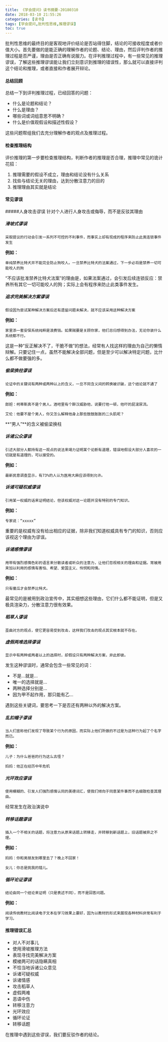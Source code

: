 ```yaml
---
title: 《学会提问》读书摘要-20180310
date: 2018-03-10 21:55:26
categories: [读书]
tags: [学会提问,批判性思维,推理谬误]
toc: true
---
```


批判性思维的最终目的是客观地评价结论是否站得住脚，结论的可接收程度或者价值大小。首先要做的是能正确的理解作者的论题、结论、理由，然后评判作者的推理过程是否严谨，理由是否正确有说服力。在评判推理过程中，有一些常见的推理谬误，了解这些推理谬误能让我们立刻意识到推理的错误性，那么就可以直接评判这个结论和推理，或者直接和作者展开辩论。<br>


<!--more-->

#### 总结回顾
总结一下到评判推理过程，已经回答的问题：

* 什么是论题和结论？
* 什么是理由？
* 哪些词或词组意思不明确？
* 什么是价值观假设和描述性假设？

这些问题帮组我们去充分理解作者的观点及推理过程。

#### 检查推理结构

评价推理的第一步要检查推理结构，判断作者的推理是否合理，推理中常见的诡计花招：<br>

1. 推理需要的假设不成立，理由和结论没有什么关系
2. 找些与结论无关的理由，达到分散注意力的目的
3. 推理理由其实就是结论

#### 常见谬误

#####人身攻击谬误
	针对个人进行人身攻击或侮辱，而不是反驳其理由

##### 滑坡式谬误
	采取提议的行动会引发一系列不可控的不利事件，而事实上却有现成的程序来防止此类连锁事件发生
**例如：**<br>

	单纯禁养比特犬并不能完全防止狗咬人。一旦禁养比特犬的法案通过，下一步必将是禁养一切可能咬人的狗
“不应该批准禁养比特犬法案”的理由是，如果法案通过，会引发后续连锁反应：禁养所有其它一切可能咬人的狗；实际上会有程序来防止此类事件发生。

##### 追求完美解决方案谬误
	假设因为尝试某种解决方案后还有遗留问题未解决，就不应该采用这种解决方案
**例如：** <br>

	家里添一套安保系统纯粹是浪费钱。如果贼要是关顾你家，他们总归想得到办法，无论你装什么系统都不行。
这是一种“反正解决不了，干脆不做”的想法，经常有人找这样的理由为自己的懒惰辩解。只要记住一点，虽然不能解决全部问题，但是至少可以解决特定问题，比什么都不做要强的多。

##### 偷梁换柱谬误
	论证中的关键词有两种或两种以上的含义，一旦不同含义间的转换被识破，这个结论就不通了
	
**例如：** <br>

	郎妲：柯蒂斯真不是个男人。酒吧里有个醉汉威胁他，说要打他一顿，他吓的屁滚尿流。
	
	艾伦：他要不是个男人，你又怎么解释他身上那些鼓鼓胀胀的二头肌呢？
**“男人”**的含义被偷梁换柱

##### 诉诸公众谬误
	引述大部分人都持有这一观点的说法来竭力证明某个论断有道理，错误地假设大部分人喜欢的一切就是有道理的，可以接受的。
	
**例如：** <br>
	
	最新民意调查显示，有73%的人认为医用大麻应该得到允许。

##### 诉诸可疑权威谬误
	引用某一权威的话来证明结论，但该权威对这一论题并没有特别的专门知识。
	
**例如：** <br>
	
	专家说：“xxxxx”

重要的是权威有没有给出相应的证据，除非我们知道权威具有专门的知识，否则应该视这个理由为谬误。

##### 诉诸感情谬误
	
	用带有强烈感情色彩的语言来分散读者或听众的注意力，让他们忽视相关的理由和证据。常被用来加以利用的感情有害怕、希望、爱国主义、怜悯和同情。

**例如：** <br>

	只有傻瓜才会禁养比特犬。

最常见的是被用到政治宣传中，其实细想这些理由，它们什么都不能证明，但是又极具渲染力，分散注意力很有效果。

##### 稻草人谬误
	歪曲对方的观点，使它更容易受到攻击，这样我们攻击的观点其实根本就不存在。

##### 虚假两难选择谬误
	显示中有两种或两者以上的选择时，却假设只有两种解决方案，非此即彼。
发生这种谬误时，通常会包含一些常见的词：
	
* 不是...就是...
* 唯一的选择就是...
* 两种选择分别是...
* 因为甲不起作用，那只能有乙...
	
遇到这些关键词，要思考一下是否还有两种以外的解决方案。

##### 乱扣帽子谬误
	当人们宣称他们发现了导致某个行为的原因，而实际上他们所做的不过是为这种行为起了个名字而已。

**例如：**
	
	儿子：为什么爸爸的行为这么古怪？
	
	妈妈：他正在经历中年危机


##### 光环效应谬误
	使用模糊的、引发人们强烈感情认同的美德词汇，使我们倾向于同意某件事而不去细致检查其理由。

经常发生在政治演说中

##### 转移话题谬误
	插入一个不相关的话题，将注意力从原来话题上转移走，并转移到新话题上，旧话题被弃之不理。
	
**例如：**
	
	妈妈：你和男朋友到哪里去了？晚上不回家！
	
	女儿：你总是挑我的错儿。

##### 循环论证谬误
	结论由同一个结论来证明（只是表述不同），而不是回答问题。

**例如：**
	
	阅读传统教材比阅读电子文本在学习效果上要好，因为以教材的形式来展现各种材料非常有利于学习。

#### 推理错误汇总

* 对人不对事儿
* 使用滑坡推理方法
* 表现寻找完美解决方案
* 模棱两可的话隐瞒真相
* 不恰当地诉诸公众意见
* 诉诸可疑权威
* 诉诸情感
* 攻击稻草人
* 虚假两难
* 恶语中伤
* 转移注意力
* 光环效应
* 循环论证
* 转移话题

在推理中遇到这些谬误，我们要反驳作者的结论。